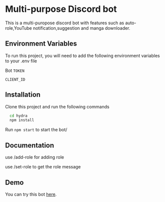 
# Multi-purpose Discord bot

This is a multi-puropose discord bot with features such as auto-role,YouTube notification,suggestion and manga downloader.

## Environment Variables

To run this project, you will need to add the following environment variables to your .env file

Bot `TOKEN`

`CLIENT_ID`


## Installation

Clone this project and run the following commands

```bash
  cd hydra
  npm install
```
Run ```npm start``` to start the bot/
    
## Documentation

use /add-role for adding role

use /set-role to get the role message


## Demo

You can try this bot [here](https://discord.com/api/oauth2/authorize?client_id=750389157976866826&permissions=268454912&scope=bot).
